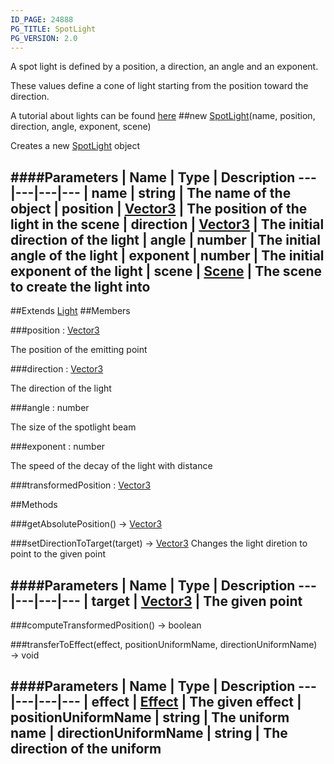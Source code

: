 ```yaml
---
ID_PAGE: 24888
PG_TITLE: SpotLight
PG_VERSION: 2.0
---
```


A spot light is defined by a position, a direction, an angle and an exponent.

These values define a cone of light starting from the position toward the direction.

A tutorial about lights can be found [here](https://github.com/BabylonJS/Babylon.js/wiki/06-Lights)
##new [SpotLight](/classes/SpotLight)(name, position, direction, angle, exponent, scene)



Creates a new [SpotLight](/classes/SpotLight) object




####Parameters
 | Name | Type | Description
---|---|---|---
 | name | string | The name of the object
 | position | [Vector3](/classes/Vector3) | The position of the light in the scene
 | direction | [Vector3](/classes/Vector3) | The initial direction of the light
 | angle | number | The initial angle of the light
 | exponent | number | The initial exponent of the light
 | scene | [Scene](/classes/Scene) | The scene to create the light into
---

##Extends [Light](/classes/Light)
##Members

###position : [Vector3](/classes/Vector3)




The position of the emitting point



###direction : [Vector3](/classes/Vector3)




The direction of the light



###angle : number




The size of the spotlight beam



###exponent : number




The speed of the decay of the light with distance









###transformedPosition : [Vector3](/classes/Vector3)




##Methods

###getAbsolutePosition() &rarr; [Vector3](/classes/Vector3)




###setDirectionToTarget(target) &rarr; [Vector3](/classes/Vector3)
Changes the light diretion to point to the given point





####Parameters
 | Name | Type | Description
---|---|---|---
 | target | [Vector3](/classes/Vector3) | The given point
---

###computeTransformedPosition() &rarr; boolean


###transferToEffect(effect, positionUniformName, directionUniformName) &rarr; void

####Parameters
 | Name | Type | Description
---|---|---|---
 | effect | [Effect](/classes/Effect) | The given effect
 | positionUniformName | string | The uniform name
 | directionUniformName | string | The direction of the uniform
---
